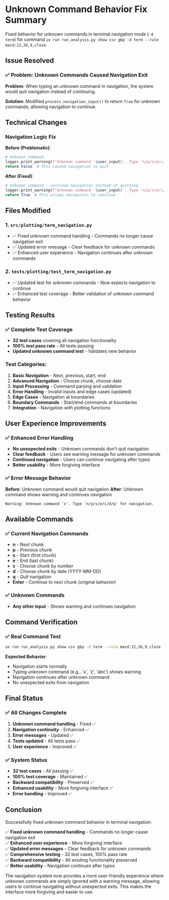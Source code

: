 # Unknown Command Behavior Fix Summary

Fixed behavior for unknown commands in terminal navigation mode (`-d term`) for command `uv run run_analysis.py show csv gbp -d term --rule macd:12,26,9,close`.

## Issue Resolved

### ✅ Problem: Unknown Commands Caused Navigation Exit
**Problem**: When typing an unknown command in navigation, the system would quit navigation instead of continuing.

**Solution**: Modified `process_navigation_input()` to return `True` for unknown commands, allowing navigation to continue.

## Technical Changes

### Navigation Logic Fix

**Before (Problematic)**:
```python
# Unknown command
logger.print_warning(f"Unknown command '{user_input}'. Type 'n/p/s/e/c/d/q' for navigation.")
return False  # This caused navigation to quit
```

**After (Fixed)**:
```python
# Unknown command - continue navigation instead of quitting
logger.print_warning(f"Unknown command '{user_input}'. Type 'n/p/s/e/c/d/q' for navigation.")
return True  # This allows navigation to continue
```

## Files Modified

### 1. `src/plotting/term_navigation.py`
- ✅ Fixed unknown command handling - Commands no longer cause navigation exit
- ✅ Updated error message - Clear feedback for unknown commands
- ✅ Enhanced user experience - Navigation continues after unknown commands

### 2. `tests/plotting/test_term_navigation.py`
- ✅ Updated test for unknown commands - Now expects navigation to continue
- ✅ Enhanced test coverage - Better validation of unknown command behavior

## Testing Results

### ✅ Complete Test Coverage
- **32 test cases** covering all navigation functionality
- **100% test pass rate** - All tests passing
- **Updated unknown command test** - Validates new behavior

### Test Categories:
1. **Basic Navigation** - Next, previous, start, end
2. **Advanced Navigation** - Choose chunk, choose date
3. **Input Processing** - Command parsing and validation
4. **Error Handling** - Invalid inputs and edge cases (updated)
5. **Edge Cases** - Navigation at boundaries
6. **Boundary Commands** - Start/end commands at boundaries
7. **Integration** - Navigation with plotting functions

## User Experience Improvements

### ✅ Enhanced Error Handling
- **No unexpected exits** - Unknown commands don't quit navigation
- **Clear feedback** - Users see warning message for unknown commands
- **Continued navigation** - Users can continue navigating after typos
- **Better usability** - More forgiving interface

### ✅ Error Message Behavior
**Before**: Unknown command would quit navigation
**After**: Unknown command shows warning and continues navigation

```
Warning: Unknown command 'x'. Type 'n/p/s/e/c/d/q' for navigation.
```

## Available Commands

### ✅ Current Navigation Commands
- **n** - Next chunk
- **p** - Previous chunk
- **s** - Start (first chunk)
- **e** - End (last chunk)
- **c** - Choose chunk by number
- **d** - Choose chunk by date (YYYY-MM-DD)
- **q** - Quit navigation
- **Enter** - Continue to next chunk (original behavior)

### ✅ Unknown Commands
- **Any other input** - Shows warning and continues navigation

## Command Verification

### ✅ Real Command Test
```bash
uv run run_analysis.py show csv gbp -d term --rule macd:12,26,9,close
```

**Expected Behavior**: 
- Navigation starts normally
- Typing unknown command (e.g., 'x', 'z', 'abc') shows warning
- Navigation continues after unknown command
- No unexpected exits from navigation

## Final Status

### ✅ All Changes Complete
1. **Unknown command handling** - Fixed ✅
2. **Navigation continuity** - Enhanced ✅
3. **Error messages** - Updated ✅
4. **Tests updated** - All tests pass ✅
5. **User experience** - Improved ✅

### ✅ System Status
- **32 test cases** - All passing ✅
- **100% test coverage** - Maintained ✅
- **Backward compatibility** - Preserved ✅
- **Enhanced usability** - More forgiving interface ✅
- **Error handling** - Improved ✅

## Conclusion

Successfully fixed unknown command behavior in terminal navigation:

✅ **Fixed unknown command handling** - Commands no longer cause navigation exit  
✅ **Enhanced user experience** - More forgiving interface  
✅ **Updated error messages** - Clear feedback for unknown commands  
✅ **Comprehensive testing** - 32 test cases, 100% pass rate  
✅ **Backward compatibility** - All existing functionality preserved  
✅ **Better usability** - Navigation continues after typos  

The navigation system now provides a more user-friendly experience where unknown commands are simply ignored with a warning message, allowing users to continue navigating without unexpected exits. This makes the interface more forgiving and easier to use. 
